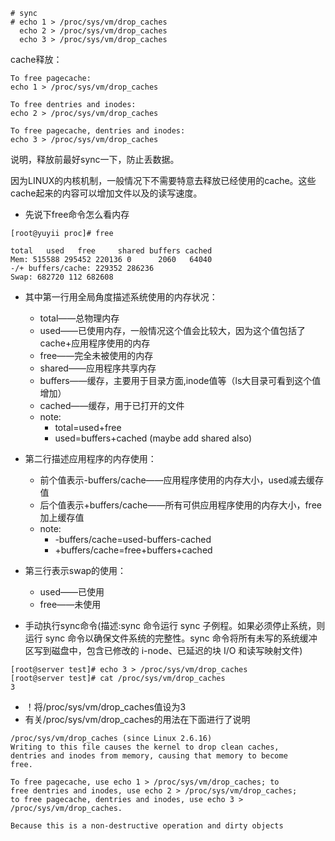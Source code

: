 ```
# sync
# echo 1 > /proc/sys/vm/drop_caches
  echo 2 > /proc/sys/vm/drop_caches
  echo 3 > /proc/sys/vm/drop_caches
```
cache释放：
```
To free pagecache:
echo 1 > /proc/sys/vm/drop_caches

To free dentries and inodes:
echo 2 > /proc/sys/vm/drop_caches

To free pagecache, dentries and inodes:
echo 3 > /proc/sys/vm/drop_caches
```
说明，释放前最好sync一下，防止丢数据。

因为LINUX的内核机制，一般情况下不需要特意去释放已经使用的cache。这些cache起来的内容可以增加文件以及的读写速度。
- 先说下free命令怎么看内存
```
[root@yuyii proc]# free

total   used   free     shared buffers cached
Mem: 515588 295452 220136 0      2060   64040
-/+ buffers/cache: 229352 286236
Swap: 682720 112 682608
```
- 其中第一行用全局角度描述系统使用的内存状况：
	- total——总物理内存
	- used——已使用内存，一般情况这个值会比较大，因为这个值包括了cache+应用程序使用的内存
	- free——完全未被使用的内存
	- shared——应用程序共享内存
	- buffers——缓存，主要用于目录方面,inode值等（ls大目录可看到这个值增加）
	- cached——缓存，用于已打开的文件
	- note:
	     - total=used+free
	     - used=buffers+cached (maybe add shared also)

- 第二行描述应用程序的内存使用：
	- 前个值表示-buffers/cache——应用程序使用的内存大小，used减去缓存值
	- 后个值表示+buffers/cache——所有可供应用程序使用的内存大小，free加上缓存值
	- note:
		- -buffers/cache=used-buffers-cached
		- +buffers/cache=free+buffers+cached

- 第三行表示swap的使用：
	- used——已使用
	- free——未使用

- 手动执行sync命令(描述:sync 命令运行 sync 子例程。如果必须停止系统，则运行 sync 命令以确保文件系统的完整性。sync 命令将所有未写的系统缓冲区写到磁盘中，包含已修改的 i-node、已延迟的块 I/O 和读写映射文件)
```
[root@server test]# echo 3 > /proc/sys/vm/drop_caches
[root@server test]# cat /proc/sys/vm/drop_caches
3 
```
- ！将/proc/sys/vm/drop_caches值设为3
- 有关/proc/sys/vm/drop_caches的用法在下面进行了说明
```
/proc/sys/vm/drop_caches (since Linux 2.6.16)
Writing to this file causes the kernel to drop clean caches,
dentries and inodes from memory, causing that memory to become
free.

To free pagecache, use echo 1 > /proc/sys/vm/drop_caches; to
free dentries and inodes, use echo 2 > /proc/sys/vm/drop_caches;
to free pagecache, dentries and inodes, use echo 3 >
/proc/sys/vm/drop_caches.

Because this is a non-destructive operation and dirty objects
``` 
